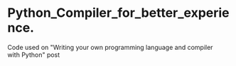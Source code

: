 # Python_Compiler_for_better_experience.
Code used on "Writing your own programming language and compiler with Python" post
